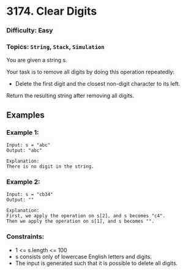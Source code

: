 # 3174. Clear Digits

### Difficulty: Easy
### Topics: `String`, `Stack`, `Simulation`

You are given a string s.

Your task is to remove all digits by doing this operation repeatedly:
* Delete the first digit and the closest non-digit character to its left.

Return the resulting string after removing all digits.

## Examples
### Example 1:
```
Input: s = "abc"
Output: "abc"

Explanation:
There is no digit in the string.
```

### Example 2:
```
Input: s = "cb34"
Output: ""

Explanation:
First, we apply the operation on s[2], and s becomes "c4".
Then we apply the operation on s[1], and s becomes "".
```

### Constraints:
* 1 <= s.length <= 100
* s consists only of lowercase English letters and digits.
* The input is generated such that it is possible to delete all digits.
